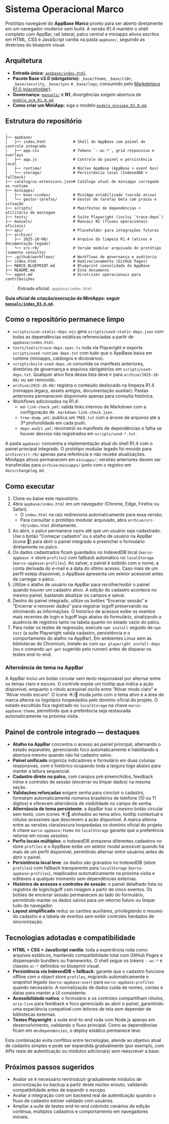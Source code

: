 # Sistema Operacional Marco

Protótipo navegável do **AppBase Marco** pronto para ser aberto diretamente em um
navegador moderno sem build. A versão R1.4 mantém o shell completo com AppBar,
rail lateral, palco central e miniapps ativos escritos em HTML, CSS e JavaScript
vanilla na pasta `appbase/`, seguindo as diretrizes do blueprint visual.

## Arquitetura

- **Entrada única:** [`appbase/index.html`](appbase/index.html).
- **Pacote Base v3.0 (obrigatório):** `_base/theme`, `_base/i18n`, `_base/security`, `_base/sync` e `_base/logs`;
  consumido pelo [Marketplace R1.0 (placeholder)](manuals/marketplace_R1.0.md).
- **Governança:** [`manuals/`](manuals/index_R3.0.md) é **N1**; divergências exigem abertura de
  [`modelo_pcm_R1.0.md`](manuals/modelo_pcm_R1.0.md).
- **Como criar um MiniApp:** siga o modelo
  [`modelo_miniapp_R3.0.md`](manuals/modelo_miniapp_R3.0.md).

## Estrutura do repositório

```
.
├── appbase/
│   ├── index.html            # Shell do AppBase com painel de controle integrado
│   ├── app.css               # Tokens `--ac-*`, grid responsivo e overlays
│   ├── app.js                # Controle do painel e persistência local
│   ├── runtime/              # Núcleo AppBase (AppBase + event bus)
│   └── storage/              # Persistência local (IndexedDB + fallback)
├── catalog/ui-extensions.json# Catálogo atual de miniapps carregado no runtime
├── miniapps/
│   ├── boas-vindas/          # MiniApp estabilizado (versão ativa)
│   └── gestor-tarefas/       # Gestor de tarefas beta com prazos e situação
├── scripts/                  # Manifestos de dependências + utilitário de montagem
├── tests/                    # Suíte Playwright (inclui `trace-deps`)
├── manuals/                  # Manuais N1 (fluxos operacionais oficiais)
├── api/                      # Placeholder para integrações futuras
├── archive/
│   ├── 2025-10-08/           # Arquivo da limpeza R1.4 (ativos e documentação legado)
│   └── src-r0/               # Versão modular arquivada do protótipo (somente consulta)
├── .github/workflows/        # Workflows de governança e auditoria
├── index.html                # Redirecionamento (GitHub Pages)
├── MARCO_BLUEPRINT.md        # Blueprint consolidado do AppBase
├── README.md                 # Este documento
└── agent.md                  # Diretrizes operacionais para contribuições
```

> **Entrada oficial:** `appbase/index.html`

**Guia oficial de criação/execução de MiniApps: seguir [`manuals/index_R3.0.md`](manuals/index_R3.0.md).**

## Como o repositório permanece limpo

- `scripts/scan-static-deps.mjs` gera `scripts/used-static-deps.json` com todas as
  dependências estáticas referenciadas a partir de `appbase/index.html`.
- `tests/tools/trace-deps.spec.ts` roda via Playwright e exporta
  `scripts/used-runtime-deps.txt` com tudo que o AppBase baixa em runtime
  (miniapps, catálogos e dicionários).
- `scripts/build-used-deps.sh` consolida os manifests anteriores, diretórios de
  governança e arquivos obrigatórios em `scripts/used-deps.txt`. Qualquer ativo
  fora dessa lista deve ir para `archive/2025-10-08/` ou ser removido.
- `archive/2025-10-08/` registra o conteúdo deslocado na limpeza R1.4
  (miniapps legacy, assets antigos, documentação auxiliar). Pastas anteriores
  permanecem disponíveis apenas para consulta histórica.
- Workflows adicionados na R1.4:
  - `md-link-check.yml`: valida links internos de Markdown com a configuração de
    `.markdown-link-check.json`.
  - `tree-dump.yml`: publica um `TREE.txt` com a árvore de arquivos até a 3ª
    profundidade em cada push.
  - `deps-audit.yml`: reconstrói os manifests de dependências e falha se houver
    desvios não registrados em `scripts/used-*.txt`.

A pasta `appbase/` concentra a implementação atual do shell R1.4 com o painel
principal integrado. O protótipo modular legado foi movido para
`archive/src-r0/` apenas para referência e não recebe atualizações. MiniApps
ativos permanecem em `miniapps/`; versões anteriores devem ser transferidas
para `archive/miniapps/` junto com o registro em `docs/changelog.md`.

## Como executar

1. Clone ou baixe este repositório.
2. Abra `appbase/index.html` em um navegador (Chrome, Edge, Firefox ou Safari).
   - O `index.html` na raiz redireciona automaticamente para essa versão.
   - Para consultar o protótipo modular arquivado, abra
     `archive/src-r0/index.html` diretamente.
3. Ao abrir, o palco permanece vazio até que um usuário seja cadastrado. Use o
   botão “Começar cadastro” ou o atalho de usuário na AppBar (ícone 👤) para
   abrir o painel integrado e preencher o formulário diretamente no palco.
4. Os dados cadastrados ficam guardados no IndexedDB local
   (`marco-appbase` → store `profiles`) com fallback automático no
   `localStorage` (`marco-appbase:profiles`). Ao salvar, o painel é exibido com o
   nome, a conta derivada do e-mail e a data do último acesso. Caso mais de um
   perfil esteja disponível, o AppBase apresenta um seletor acessível antes de
   carregar o palco.
5. Utilize o atalho de usuário na AppBar para recolher/exibir o painel quando
   houver um cadastro ativo. A edição do cadastro acontece no mesmo painel,
   bastando atualizar os campos e salvar.
6. Dentro do painel integrado, utilize os botões “Encerrar sessão” e “Encerrar e
   remover dados” para registrar logoff preservando ou eliminando as
   informações. O histórico de acessos exibe os eventos mais recentes de login e
   logoff logo abaixo do formulário, sinalizando a ausência de registros tanto
   na tabela quanto no estado vazio do palco.
7. Para rodar os testes de regressão, execute `npm install` seguido de `npm test`
   (a suíte Playwright valida cadastro, persistência e o comportamento do atalho
   na AppBar). Em ambientes Linux sem as bibliotecas do Chromium, instale-as com
   `npx playwright install-deps` (ou o comando `apt-get` sugerido pelo runner)
   antes de disparar os testes end-to-end.

### Alternância de tema na AppBar

A AppBar inclui um botão circular sem texto responsável por alternar entre os
temas claro e escuro. O controle expõe um tooltip que indica a ação disponível,
enquanto o rótulo acessível oscila entre “Ativar modo claro” e “Ativar modo
escuro”. O ícone ☀️/🌙 muda junto com o tema ativo e a área de marca alterna os
logotipos hospedados pelo domínio oficial do projeto. O estado escolhido fica
registrado no `localStorage` na chave `marco-appbase:theme`, permitindo que a
preferência seja restaurada automaticamente na próxima visita.

## Painel de controle integrado — destaques

- **Atalho na AppBar** concentra o acesso ao painel principal, alternando o
  estado expandido, gerenciando foco automaticamente e habilitando a abertura
  mesmo quando não há cadastro salvo.
- **Painel unificado** organiza indicadores e formulário em duas colunas
  responsivas, com o histórico ocupando toda a largura logo abaixo para manter a
  leitura sequencial.
- **Cadastro direto no palco**, com campos pré-preenchidos, feedback inline e
  controles de sessão (encerrar ou limpar dados) na mesma seção.
- **Validações reforçadas** exigem senha para concluir o cadastro, formatam
  automaticamente números brasileiros de telefone (10 ou 11 dígitos) e
  oferecem alternância de visibilidade no campo de senha.
- **Alternância de tema persistente**: a AppBar traz o mesmo botão circular sem
  texto, com ícones ☀️/🌙 alinhados ao tema ativo, tooltip contextual e rótulos
  acessíveis que descrevem a ação disponível. A marca alterna entre as versões
  clara/escura hospedadas no domínio oficial do projeto. A chave
  `marco-appbase:theme` no `localStorage` garante que a preferência retorne em
  novas sessões.
- **Perfis locais múltiplos**: o IndexedDB armazena diferentes cadastros no
  store `profiles` e o AppBase exibe um seletor modal acessível quando há mais
  de um perfil disponível, permitindo alternar entre usuários antes de abrir o
  painel.
- **Persistência local leve**: os dados são gravados no IndexedDB (store
  `profiles`) com fallback transparente para `localStorage`
  (`marco-appbase:profiles`), reaplicados automaticamente na próxima visita e
  editáveis a qualquer momento sem dependências externas.
- **Histórico de acessos e controles de sessão**: o painel detalhado lista os
  registros de login/logoff com rolagem a partir de cinco eventos. Os botões de
  encerrar sessão permanecem ao lado do formulário, permitindo manter os dados
  salvos para um retorno futuro ou limpar tudo do navegador.
- **Layout simplificado** reduz os cartões auxiliares, privilegiando o resumo do
  cadastro e a tabela de eventos sem exibir controles herdados de sincronização.

## Tecnologias adotadas e compatibilidade

- **HTML + CSS + JavaScript vanilla**: toda a experiência roda como arquivos
  estáticos, mantendo compatibilidade total com GitHub Pages e dispensando
  bundlers ou frameworks. O shell segue os tokens `--ac-*` e classes `ac-*`
  definidos no blueprint visual.
- **Persistência via IndexedDB + fallback**: garante que o cadastro funcione
  offline com o object store `profiles`, migrando automaticamente o snapshot
  legado (`marco-appbase:user`) para `marco-appbase:profiles` quando
  necessário. A normalização de dados cuida de nomes, contas e datas para
  manter a UI consistente.
- **Acessibilidade nativa**: o formulário e os controles compartilham rótulos,
  `aria-live` para feedback e foco gerenciado ao abrir o painel, garantindo uma
  experiência compatível com leitores de tela sem depender de bibliotecas
  externas.
- **Testes Playwright**: a suíte end-to-end roda com Node.js apenas em
  desenvolvimento, validando o fluxo principal. Como as dependências ficam em
  `devDependencies`, o deploy estático permanece leve.

Esta combinação evita conflitos entre tecnologias, atende ao objetivo atual de
cadastro simples e pode ser expandida gradualmente (por exemplo, com APIs reais
de autenticação ou módulos adicionais) sem reescrever a base.

## Próximos passos sugeridos

- Avaliar se é necessário reintroduzir gradualmente módulos de sincronização ou
  backup a partir deste núcleo enxuto, validando compatibilidade antes de
  expandir o escopo.
- Avaliar a integração com um backend real de autenticação quando o fluxo de
  cadastro estiver validado com usuários.
- Ampliar a suíte de testes end-to-end cobrindo cenários de edição contínua,
  múltiplos cadastros e comportamento em navegadores móveis.
